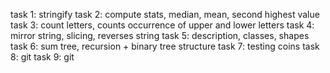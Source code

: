 task 1: stringify
task 2: compute stats, median, mean, second highest value
task 3: count letters, counts occurrence of upper and lower letters
task 4: mirror string, slicing, reverses string
task 5: description, classes, shapes
task 6: sum tree, recursion + binary tree structure
task 7: testing coins
task 8: git 
task 9: git 

